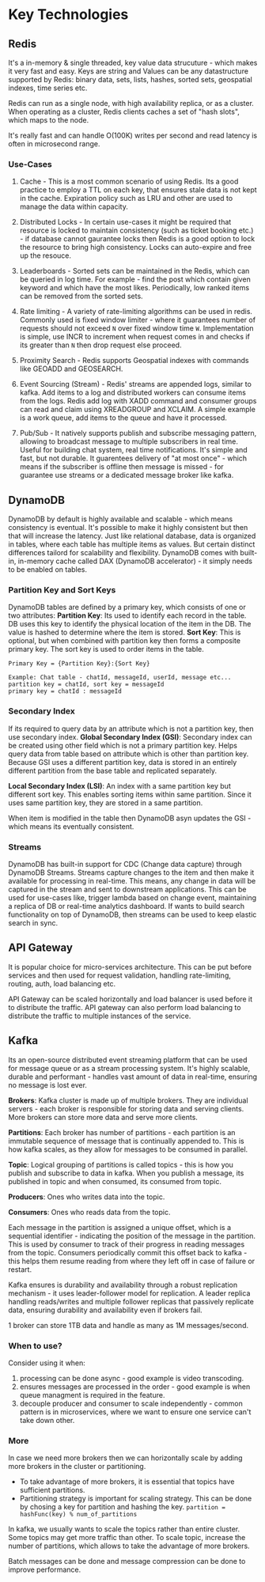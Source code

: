 # Key Technologies

## Redis

It's a in-memory & single threaded, key value data strucuture - which makes it very fast and easy.
Keys are string and Values can be any datastructure supported by Redis: binary data, sets, lists, hashes, sorted sets, geospatial indexes, time series etc.

Redis can run as a single node, with high availability replica, or as a cluster. When operating as a cluster, Redis clients caches a set of "hash slots", which maps to the node.

It's really fast and can handle O(100K) writes per second and read latency is often in microsecond range.

### Use-Cases

1. Cache - This is a most common scenario of using Redis. Its a good practice to employ a TTL on each key, that ensures stale data is not kept in the cache. Expiration policy such as LRU and other are used to manage the data within capacity.

2. Distributed Locks - In certain use-cases it might be required that resource is locked to maintain consistency (such as ticket booking etc.) - if database cannot gaurantee locks then Redis is a good option to lock the resource to bring high consistency. Locks can auto-expire and free up the resouce.

3. Leaderboards - Sorted sets can be maintained in the Redis, which can be queried in log time. For example - find the post which contain given keyword and which have the most likes. Periodically, low ranked items can be removed from the sorted sets.

4. Rate limiting - A variety of rate-limiting algorithms can be used in redis. Commonly used is fixed window limiter - where it guarantees number of requests should not exceed `N` over fixed window time `W`. Implementation is simple, use INCR to increment when request comes in and checks if its greater than `N` then drop request else proceed.

5. Proximity Search - Redis supports Geospatial indexes with commands like GEOADD and GEOSEARCH.

6. Event Sourcing (Stream) - Redis' streams are appended logs, similar to kafka. Add items to a log and distributed workers can consume items from the logs. Redis add log with XADD command and consumer groups can read and claim using XREADGROUP and XCLAIM. A simple example is a work queue, add items to the queue and have it processed.

7. Pub/Sub - It natively supports publish and subscribe messaging pattern, allowing to broadcast message to multiple subscribers in real time. Useful for building chat system, real time notifications. It's simple and fast, but not durable. It guarentees delivery of "at most once" - which means if the subscriber is offline then message is missed - for guarantee use streams or a dedicated message broker like kafka.

## DynamoDB

DynamoDB by default is highly available and scalable - which means consistency is eventual. It's possible to make it highly consistent but then that will increase the latency.
Just like relational database, data is organized in tables, where each table has multiple items as values. But certain distinct differences tailord for scalability and flexibility.
DynamoDB comes with built-in, in-memory cache called DAX (DynamoDB accelerator) - it simply needs to be enabled on tables.

### Partition Key and Sort Keys

DynamoDB tables are defined by a primary key, which consists of one or two attributes:
**Partition Key**: Its used to identify each record in the table. DB uses this key to identify the physical location of the item in the DB. The value is hashed to determine where the item is stored.
**Sort Key**: This is optional, but when combined with partition key then forms a composite primary key. The sort key is used to order items in the table.

`Primary Key = {Partition Key}:{Sort Key}`

```
Example: Chat table - chatId, messageId, userId, message etc...
partition key = chatId, sort key = messageId
primary key = chatId : messageId
```

### Secondary Index

If its required to query data by an attribute which is not a partition key, then use secondary index.
**Global Secondary Index (GSI)**: Secondary index can be created using other field which is not a primary partition key. Helps query data from table based on attribute which is other than partition key. Because GSI uses a different partition key, data is stored in an entirely different partition from the base table and replicated separately.

**Local Secondary Index (LSI)**: An index with a same partition key but different sort key. This enables sorting items within same partition. Since it uses same partition key, they are stored in a same partition.

When item is modified in the table then DynamoDB asyn updates the GSI - which means its eventually consistent.

### Streams

DynamoDB has built-in support for CDC (Change data capture) through DynamoDB Streams. Streams capture changes to the item and then make it available for processing in real-time. This means, any change in data will be captured in the stream and sent to downstream applications.
This can be used for use-cases like, trigger lambda based on change event, maintaining a replica of DB or real-time analytics dashboard.
If wants to build search functionality on top of DynamoDB, then streams can be used to keep elastic search in sync.

## API Gateway

It is popular choice for micro-services architecture. This can be put before services and then used for request validation, handling rate-limiting, routing, auth, load balancing etc.

API Gateway can be scaled horizontally and load balancer is used before it to distribute the traffic. API gateway can also perform load balancing to distribute the traffic to multiple instances of the service.

## Kafka

Its an open-source distributed event streaming platform that can be used for message queue or as a stream processing system. It's highly scalable, durable and performant - handles vast amount of data in real-time, ensuring no message is lost ever.

**Brokers**: Kafka cluster is made up of multiple brokers. They are individual servers - each broker is responsible for storing data and serving clients. More brokers can store more data and serve more clients.

**Partitions**: Each broker has number of partitions - each partition is an immutable sequence of message that is continually appended to. This is how kafka scales, as they allow for messages to be consumed in parallel.

**Topic**: Logical grouping of partitions is called topics - this is how you publish and subscribe to data in kafka. When you publish a message, its published in topic and when consumed, its consumed from topic.

**Producers**: Ones who writes data into the topic.

**Consumers**: Ones who reads data from the topic.

Each message in the partition is assigned a unique offset, which is a sequential identifier - indicating the position of the message in the partition. This is used by consumer to track of their progress in reading messages from the topic. Consumers periodically commit this offset back to kafka - this helps them resume reading from where they left off in case of failure or restart.

Kafka ensures is durability and availability through a robust replication mechanism - it uses leader-follower model for replication. A leader replica handling reads/writes and multiple follower replicas that passively replicate data, ensuring durability and availability even if brokers fail.

1 broker can store 1TB data and handle as many as 1M messages/second.

### When to use?

Consider using it when:

1. processing can be done async - good example is video transcoding.
2. ensures messages are processed in the order - good example is when queue managment is required in the feature.
3. decouple producer and consumer to scale independently - common pattern is in microservices, where we want to ensure one service can't take down other.

### More

In case we need more brokers then we can horizontally scale by adding more brokers in the cluster or partitioning.

- To take advantage of more brokers, it is essential that topics have sufficient partitions.
- Partitioning strategy is important for scaling strategy. This can be done by chosing a key for partition and hashing the key.
  `partition = hashFunc(key) % num_of_partitions`

In kafka, we usually wants to scale the topics rather than entire cluster. Some topics may get more traffic than other. To scale topic, increase the number of partitions, which allows to take the advantage of more brokers.

Batch messages can be done and message compression can be done to improve performance.
